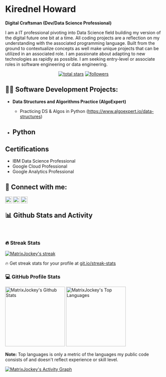 # Kirednel Howard

**Digital Craftsman (Dev/Data Science Professional)**

I am a IT professional pivoting into Data Science field building my version of the digital future one bit at a time. All coding projects are a reflection on my understanding with the associated programming language. Built from the ground to contextualize concepts as well make unique projects that can be utilized in an associated role. I am passionate about adapting to new technologies as rapidly as possible. I am seeking entry-level or associate roles in software engineering or data engineering. 


<!-- Social badges section -->
<p align="center">
  <a href="https://github.com/MatrixJockey?tab=repositories&sort=stargazers">
    <img alt="total stars" title="Total stars on GitHub" src="https://custom-icon-badges.demolab.com/github/stars/MatrixJockey?color=55960c&style=for-the-badge&labelColor=488207&logo=star"/></a>
  <a href="https://github.com/MatrixJockey?tab=followers">
    <img alt="followers" title="Follow me on Github" src="https://custom-icon-badges.demolab.com/github/followers/MatrixJockey?color=236ad3&labelColor=1155ba&style=for-the-badge&logo=person-add&label=Follow&logoColor=white"/></a>
</p>



<h2>👨‍💻 Software Development Projects:</h2>

- <b>Data Structures and Algorithms Practice (AlgoExpert) </b>
  - Practicing DS & Algos in Python (https://www.algoexpert.io/data-structures)
  
- <b>Python</b>
  - 

<h2>Certifications</h2>
  
  - IBM Data Science Professional
  - Google Cloud Professional
  - Google Analytics Professional

<h2> 🤳 Connect with me:</h2>

<img align="left" alt="KirednelHoward | Twitter" width="22px" src="https://cdn.jsdelivr.net/npm/simple-icons@v3/icons/twitter.svg" />
<img align="left" alt="KirednelHoward | LinkedIn" width="22px" src="https://cdn.jsdelivr.net/npm/simple-icons@v3/icons/linkedin.svg" />
<img align="left" alt="KirednelHoward | Instagram" width="22px" src="https://cdn.jsdelivr.net/npm/simple-icons@v3/icons/instagram.svg" />

[linkedin]: https://linkedin.com/in/kirednel-howard/



 <br><summary><h2>📊 Github Stats and Activity</h2></summary></br>

  <h3>🔥 Streak Stats</h3>

  <!-- GitHub Readme Streak Stats - https://github.com/DenverCoder1/github-readme-streak-stats -->
  <p>
    <a href="https://github.com/MatrixJockey/github-readme-streak-stats">
      <img title="🔥 Get streak stats for your profile at git.io/streak-stats" alt="MatrixJockey's streak" src="https://streak-stats.demolab.com?user=MatrixJockey&theme=gruvbox_duo&border_radius=5&mode=weekly"/>
    </a>
    <p>🔥 Get streak stats for your profile at <a href="https://git.io/streak-stats">git.io/streak-stats</a></p>
  </p>

  <h3>💻 GitHub Profile Stats</h3>

  <!-- https://github.com/anuraghazra/github-readme-stats -->

  <a href="https://github.com/anuraghazra/github-readme-stats"><img alt="MatrixJockey's Github Stats" src="https://github-readme-stats.vercel.app/api/?username=MatrixJockey&show_icons=true&include_all_commits=true&count_private=true&theme=gruvbox&hide_border=true&bg_color=1F222E&title_color=F85D7F&icon_color=F8D866" height="192px"/></a>
  <a href="https://github.com/anuraghazra/github-readme-stats"><img alt="MatrixJockey's Top Languages" src="https://github-readme-stats.vercel.app/api/top-langs/?username=MatrixJockey&langs_count=8&layout=compact&theme=gruvboxt&hide_border=true&bg_color=1F222E&title_color=F85D7F&icon_color=F8D866&hide=Jupyter%20Notebook,Roff" height="192px"/></a>
  <br/>

  <b>Note:</b> Top languages is only a metric of the languages my public code consists of and doesn't reflect experience or skill level.
  
  <!-- https://github.com/ashutosh00710/github-readme-activity-graph -->

  <a href="https://github.com/ashutosh00710/github-readme-activity-graph"><img alt="MatrixJockey's Activity Graph" src="https://github-readme-activity-graph.cyclic.app/graph/?username=MatrixJockey&bg_color=1F222E&color=F8D866&line=F85D7F&point=FFFFFF&hide_border=true" /></a>
  
 
  

<!--
**MatrixJockey/MatrixJockey** is a ✨ _special_ ✨ repository because its `README.md` (this file) appears on your GitHub profile.

Here are some ideas to get you started:

- 🔭 I’m currently working on Data Engineering projects
- 🌱 I’m currently learning APIs
- 👯 I’m looking to collaborate on ...
- 🤔 I’m looking for help with ...
- 💬 Ask me about ...
- 📫 How to reach me: I can be reached via Linkedin 
- 😄 Pronouns: He/Him
- ⚡ Fun fact: Cyberpunk is my favorite genre of entertainment and reading material
-->
